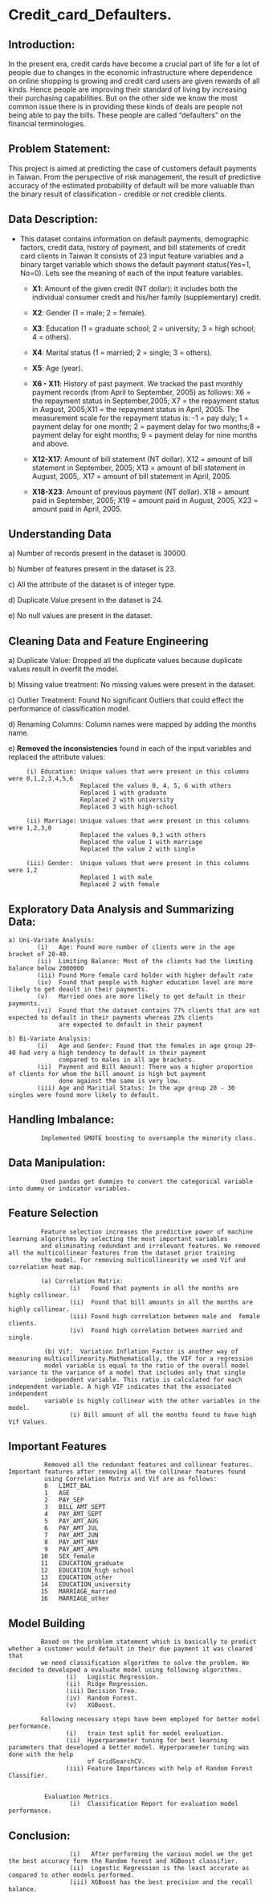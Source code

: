 # Credit_card_Defaulters.
## Introduction:
In the present era, credit cards have become a crucial part of life for a lot of people due to changes in the economic infrastructure where dependence on online shopping is growing and credit card users are given rewards of all kinds. Hence people are improving their standard of living by increasing their purchasing capabilities. But on the other side we know the most common issue there is in providing these kinds of deals are people not being able to pay the bills. These people are called “defaulters” on the financial terminologies.

## Problem Statement:
This project is aimed at predicting the case of customers default payments in Taiwan. From the perspective of risk management, the result of predictive accuracy of the estimated probability of default will be more valuable than the binary result of classification - credible or not credible clients.

## Data Description:
* This dataset contains information on default payments, demographic factors, credit data, history of payment, and bill statements of credit card clients in Taiwan
It consists of 23 input feature variables and a binary target variable which shows the default payment status(Yes=1, No=0). Lets see the meaning of each of the input feature variables.

  * **X1**: Amount of the given credit (NT dollar): it includes both the individual consumer credit and his/her family (supplementary) credit.
 
  * **X2**: Gender (1 = male; 2 = female).
 
  * **X3**: Education (1 = graduate school; 2 = university; 3 = high school; 4 = others).
 
  * **X4**: Marital status (1 = married; 2 = single; 3 = others).
 
  * **X5**: Age (year).
 
  * **X6 - X11**: History of past payment. We tracked the past monthly payment records (from April to September, 2005) as follows: X6 = the repayment status in              September,2005;  X7 = the repayment status in August, 2005;X11 = the repayment status in April, 2005. The measurement scale for the repayment status is: -1 = pay        duly; 1 = payment delay for one month; 2 = payment delay for two months;8 = payment delay for eight months; 9 = payment delay for nine months and above.
 
  * **X12-X17**: Amount of bill statement (NT dollar). X12 = amount of bill statement in September, 2005; X13 = amount of bill statement in August, 2005,. X17 = amount     of bill statement in April, 2005.
 
  * **X18-X23**: Amount of previous payment (NT dollar). X18 = amount paid in September, 2005; X19 = amount paid in August, 2005, X23 = amount paid in April, 2005.
 
 ## Understanding Data
 
 a) Number of records present in the dataset is 30000.
 
 b) Number of features present in the dataset is 23.
 
 c) All the attribute of the dataset is of integer type.
 
 d) Duplicate Value present in the dataset is 24.
 
 e) No null values are present in the dataset.
 
 ## Cleaning Data and Feature Engineering
 
 a) Duplicate Value: Dropped all the duplicate values because duplicate values result in overfit the model.
 
 b) Missing value treatment: No missing values were present in the dataset.
 
 c) Outlier Treatment: Found No significant Outliers that could effect the performance of classification model.
 
 d) Renaming Columns: Column names were mapped by adding the months name.
 
 e) **Removed the inconsistencies** found in each of the input variables and replaced the attribute values:
 
 
         (i) Education: Unique values that were present in this columns were 0,1,2,3,4,5,6 
                        Replaced the values 0, 4, 5, 6 with others
                        Replaced 1 with graduate
                        Replaced 2 with university
                        Replaced 3 with high-school
                        
         (ii) Marriage: Unique values that were present in this columns were 1,2,3,0
                        Replaced the values 0,3 with others
                        Replaced the value 1 with marriage
                        Replaced the value 2 with single
                        
         (iii) Gender:  Unique values that were present in this columns were 1,2
                        Replaced 1 with male
                        Replaced 2 with female
                        
  ## Exploratory Data Analysis and Summarizing Data:
    a) Uni-Variate Analysis:
            (i)   Age: Found more number of clients were in the age bracket of 20-40.
            (ii)  Limiting Balance: Most of the clients had the limiting balance below 2000000
            (iii) Found More female card holder with higher default rate
            (iv)  Found that people with higher education level are more likely to get deault in their payments.
            (v)   Married ones are more likely to get default in their payments.
            (vi)  Found that the dataset contains 77% clients that are not expected to default in their payments whereas 23% clients 
                  are expected to default in their payment
            
    b) Bi-Variate Analysis:
            (i)   Age and Gender: Found that the females in age group 20-40 had very a high tendency to default in their payment 
                  compared to males in all age brackets.
            (ii)  Payment and Bill Amount: There was a higher proportion of clients for whom the bill amount is high but payment 
                  done against the same is very low.
            (iii) Age and Maritial Status: In the age group 20 - 30 singles were found more likely to default.
            
  ## Handling Imbalance:
             Implemented SMOTE boosting to oversample the minority class.
             
  ## Data Manipulation:
             Used pandas get dummies to convert the categorical variable into dummy or indicator variables.
             
  ## Feature Selection
             Feature selection increases the predictive power of machine learning algorithms by selecting the most important variables 
             and eliminating redundant and irrelevant features. We removed all the multicollinear features from the dataset prior training 
             the model. For removing multicollinearity we used Vif and correlation heat map.
             
             (a) Correlation Matrix: 
                     (i)   Found that payments in all the months are highly collinear.
                     (ii)  Found that bill amounts in all the months are highly collinear.
                     (iii) Found high correlation between male and  female clients.
                     (iv)  Found high correlation between married and single.
                     
              (b) Vif:  Variation Inflation Factor is another way of measuring multicollinearity.Mathematically, the VIF for a regression
              model variable is equal to the ratio of the overall model variance to the variance of a model that includes only that single 
              independent variable. This ratio is calculated for each independent variable. A high VIF indicates that the associated independent 
              variable is highly collinear with the other variables in the model.
                     (i) Bill amount of all the months found to have high Vif Values.
                     
   ## Important Features
              Removed all the redundant features and collinear features. Important features after removing all the collinear features found
              using Correlation Matrix and Vif are as follows:
              0   LIMIT_BAL
              1   AGE 
              2   PAY_SEP 
              3   BILL_AMT_SEPT  
              4   PAY_AMT_SEPT  
              5   PAY_AMT_AUG  
              6   PAY_AMT_JUL  
              7   PAY_AMT_JUN  
              8   PAY_AMT_MAY  
              9   PAY_AMT_APR  
             10   SEX_female  
             11   EDUCATION_graduate  
             12   EDUCATION_high school  
             13   EDUCATION_other  
             14   EDUCATION_university 
             15   MARRIAGE_married  
             16   MARRIAGE_other  
             
   ## Model Building
             Based on the problem statement which is basically to predict whether a customer would default in their due payment it was cleared that
             we need classification algorithms to solve the problem. We decided to developed a evaluate model using following algorithms.
                    (i)   Logistic Regression.
                    (ii)  Ridge Regression.
                    (iii) Decision Tree.
                    (iv)  Random Forest.
                    (v)   XGBoost.
                    
             Following necessary steps have been employed for better model performance.
                    (i)   train test split for model evaluation.
                    (ii)  Hyperparameter tuning for best learning parameters that developed a better model. Hyperparameter tuning was done with the help
                          of GridSearchCV.
                    (iii) Feature Importances with help of Random Forest Classifier.
                    
                    
              Evaluation Metrics.
                     (i)  Classification Report for evaluation model performance.
                     
  ## Conclusion:
                     (i)   After performing the various model we the get the best accuracy form the Random forest and XGBoost classifier.
                     (ii)  Logestic Regression is the least accurate as compared to other models performed.
                     (iii) XGBoost has the best precision and the recall balance.



